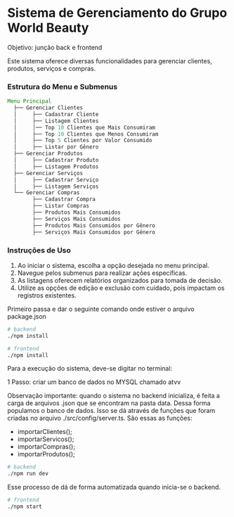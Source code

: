 # Sistema de Gerenciamento do Grupo World Beauty

Objetivo: junção back e frontend

Este sistema oferece diversas funcionalidades para gerenciar clientes, produtos, serviços e compras.


### Estrutura do Menu e Submenus

```java
Menu Principal
  ├── Gerenciar Clientes
  │     ├── Cadastrar Cliente
  │     ├── Listagem Clientes
  │     │── Top 10 Clientes que Mais Consumiram
  │     ├── Top 10 Clientes que Menos Consumiram
  │     ├── Top 5 Clientes por Valor Consumido
  │     ├── Listar por Gênero
  ├── Gerenciar Produtos
  │     ├── Cadastrar Produto
  │     ├── Listagem Produtos
  ├── Gerenciar Serviços
  │     ├── Cadastrar Serviço
  │     ├── Listagem Serviços
  └── Gerenciar Compras
        ├── Cadastrar Compra
        ├── Listar Compras
        ├── Produtos Mais Consumidos
        ├── Serviços Mais Consumidos
        ├── Produtos Mais Consumidos por Gênero
        ├── Serviços Mais Consumidos por Gênero
```

### Instruções de Uso

1. Ao iniciar o sistema, escolha a opção desejada no menu principal.
2. Navegue pelos submenus para realizar ações específicas.
3. As listagens oferecem relatórios organizados para tomada de decisão.
4. Utilize as opções de edição e exclusão com cuidado, pois impactam os registros existentes.

Primeiro passa e dar o seguinte comando onde estiver o arquivo package.json

```bash
# backend
./npm install
```

```bash
# frontend
./npm install
```


Para a execução do sistema, deve-se digitar no terminal:

1 Passo: criar um banco de dados no MYSQL chamado atvv

Observação importante: quando o sistema no backend inicializa, é feita a carga de arquivos .json que se encontram na pasta data. Dessa forma populamos o banco de dados. Isso se dá através de funções que foram criadas no arquivo ./src/config/server.ts. São essas as funções:

- importarClientes();
- importarServicos();
- importarCompras();
- importarProdutos();

```bash
# backend
./npm run dev
```

Esse processo de dá de forma automatizada quando inicia-se o backend.

```bash
# frontend
./npm start
```